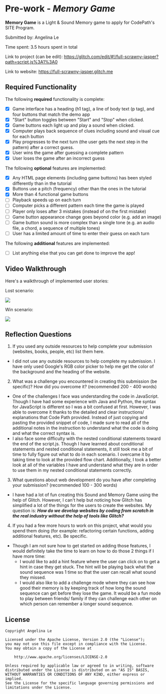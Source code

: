 # Pre-work - *Memory Game*

**Memory Game** is a Light & Sound Memory game to apply for CodePath's SITE Program. 

Submitted by: Angelina Le

Time spent: 3.5 hours spent in total

Link to project (can be edit): https://glitch.com/edit/#!/full-scrawny-jasper?path=script.js%3A1%3A0

Link to website: https://full-scrawny-jasper.glitch.me

## Required Functionality

The following **required** functionality is complete:

* [x] Game interface has a heading (h1 tag), a line of body text (p tag), and four buttons that match the demo app
* [x] "Start" button toggles between "Start" and "Stop" when clicked. 
* [x] Game buttons each light up and play a sound when clicked. 
* [x] Computer plays back sequence of clues including sound and visual cue for each button
* [x] Play progresses to the next turn (the user gets the next step in the pattern) after a correct guess. 
* [x] User wins the game after guessing a complete pattern
* [x] User loses the game after an incorrect guess

The following **optional** features are implemented:

* [x] Any HTML page elements (including game buttons) has been styled differently than in the tutorial
* [x] Buttons use a pitch (frequency) other than the ones in the tutorial
* [x] More than 4 functional game buttons
* [ ] Playback speeds up on each turn
* [ ] Computer picks a different pattern each time the game is played
* [ ] Player only loses after 3 mistakes (instead of on the first mistake)
* [ ] Game button appearance change goes beyond color (e.g. add an image)
* [ ] Game button sound is more complex than a single tone (e.g. an audio file, a chord, a sequence of multiple tones)
* [ ] User has a limited amount of time to enter their guess on each turn

The following **additional** features are implemented:

- [ ] List anything else that you can get done to improve the app!

## Video Walkthrough

Here's a walkthrough of implemented user stories:

Lost scenario:

![](https://i.imgur.com/vhYxUcy.gif)

Win scenario:

![](https://i.imgur.com/iJJzMxu.gif)


## Reflection Questions
1. If you used any outside resources to help complete your submission (websites, books, people, etc) list them here. 

- I did not use any outside resources to help complete my submission. I have only used Google's RGB color picker to help me get the color of the background and the heading of the website.

2. What was a challenge you encountered in creating this submission (be specific)? How did you overcome it? (recommended 200 - 400 words) 

- One of the challenges I face was understanding the code in JavaScript. Though I have had some experience with Java and Python, the syntax for JavaScript is different so I was a bit confused at first. However, I was able to overcome it thanks to the detailed and clear instructions/ explanations that Code Path provided. Instead of just copying and pasting the provided snippet of code, I made sure to read all of the additional notes in the instruction to understand what the code is doing and what the correct syntax is.
- I also face some difficulty with the nested conditional statements toward the end of the script.js. Though I have learned about conditional statements and nested conditional statements, it still took me a bit of time to fully figure out what to do in each scenario. I overcame it by taking time to look at the provided flow chart. Additionally, I took a better look at all of the variables I have and understand what they are in order to use them in my nested conditional statements correctly.

3. What questions about web development do you have after completing your submission? (recommended 100 - 300 words) 
- I have had a lot of fun creating this Sound and Memory Game using the help of Glitch. However, I can't help but noticing how Glitch has simplified a lot of the things for the users to create the websites. My question is: ***How do we develop websites by coding from scratch in the real industry without the help of tools like Glitch?***

4. If you had a few more hours to work on this project, what would you spend them doing (for example: refactoring certain functions, adding additional features, etc). Be specific. 
- Though I am not sure how to get started on adding those features, I would definitely take the time to learn on how to do those 2 things if I have more time:
    * I would like to add a hint feature where the user can click on to get a hint in case they get stuck. The hint will be playing back what the sound sequence was 1 time so that the user can recall what sound they missed. 
    * I would also like to add a challenge mode where they can see how good their memory is by keeping track of how long the sound sequence can get before they lose the game. It would be a fun mode to play between friends/ family if they can challenge each other on which person can remember a longer sound sequence.



## License

    Copyright Angelina Le

    Licensed under the Apache License, Version 2.0 (the "License");
    you may not use this file except in compliance with the License.
    You may obtain a copy of the License at

        http://www.apache.org/licenses/LICENSE-2.0

    Unless required by applicable law or agreed to in writing, software
    distributed under the License is distributed on an "AS IS" BASIS,
    WITHOUT WARRANTIES OR CONDITIONS OF ANY KIND, either express or implied.
    See the License for the specific language governing permissions and
    limitations under the License.
